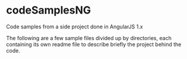 # codeSamplesNG
Code samples from a side project done in AngularJS 1.x

The following are a few sample files divided up by directories, each containing its own readme file to describe briefly the project behind the code.
